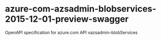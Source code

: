 # azure-com-azsadmin-blobservices-2015-12-01-preview-swagger
OpenAPI specification for azure.com API vazsadmin-blobServices
